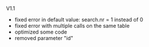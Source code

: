 V1.1
- fixed error in default value: search.nr = 1 instead of 0
- fixed error with multiple calls on the same table
- optimized some code
- removed parameter "id"
